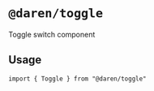 # `@daren/toggle`

Toggle switch component

## Usage

```
import { Toggle } from "@daren/toggle"
```
